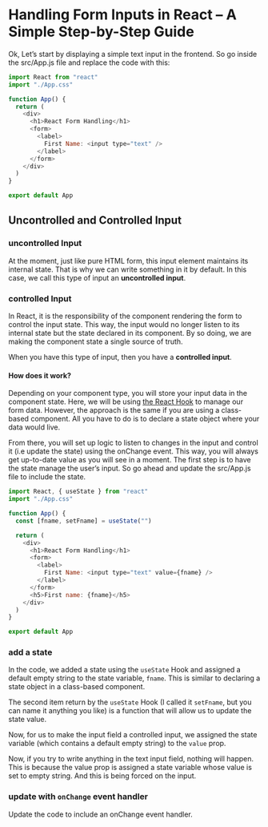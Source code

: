 # Handling Form Inputs in React – A Simple Step-by-Step Guide
Ok, Let’s start by displaying a simple text input in the frontend. So go inside the src/App.js file and replace the code with this:

```javascript
import React from "react"
import "./App.css"

function App() {
  return (
    <div>
      <h1>React Form Handling</h1>
      <form>
        <label>
          First Name: <input type="text" />
        </label>
      </form>
    </div>
  )
}

export default App
```

## Uncontrolled and Controlled Input
### uncontrolled Input 
At the moment, just like pure HTML form, this input element maintains its internal state. That is why we can write something in it by default. In this case, we call this type of input an **uncontrolled input**.
### controlled Input 
In React, it is the responsibility of the component rendering the form to control the input state. This way, the input would no longer listen to its internal state but the state declared in its component. By so doing, we are making the component state a single source of truth.

When you have this type of input, then you have a **controlled input**.
#### How does it work?
Depending on your component type, you will store your input data in the component state. Here, we will be using [the React Hook](https://ibaslogic.com/blog/react-hooks-tutorial/) to manage our form data. However, the approach is the same if you are using a class-based component. All you have to do is to declare a state object where your data would live.

From there, you will set up logic to listen to changes in the input and control it (i.e update the state) using the onChange event.
This way, you will always get up-to-date value as you will see in a moment.
The first step is to have the state manage the user’s input. So go ahead and update the src/App.js file to include the state.
```javascript
import React, { useState } from "react"
import "./App.css"

function App() {
  const [fname, setFname] = useState("")

  return (
    <div>
      <h1>React Form Handling</h1>
      <form>
        <label>
          First Name: <input type="text" value={fname} />
        </label>
      </form>
      <h5>First name: {fname}</h5>
    </div>
  )
}

export default App
```

### add a state
In the code, we added a state using the `useState` Hook and assigned a default empty string to the state variable, `fname`. This is similar to declaring a state object in a class-based component.

The second item return by the `useState` Hook (I called it `setFname`, but you can name it anything you like) is a function that will allow us to update the state value.

Now, for us to make the input field a controlled input, we assigned the state variable (which contains a default empty string) to the `value` prop.

Now, if you try to write anything in the text input field, nothing will happen. This is because the value prop is assigned a state variable whose value is set to empty string. And this is being forced on the input.

### update with `onChange` event handler
Update the code to include an onChange event handler.






